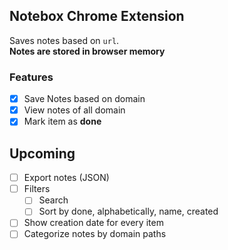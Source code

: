 ## Notebox Chrome Extension
Saves notes based on `url`.  
**Notes are stored in browser memory** 

### Features
- [x] Save Notes based on domain
- [x] View notes of all domain
- [x] Mark item as **done**

## Upcoming
- [ ] Export notes (JSON)
- [ ] Filters 
  - [ ] Search
  - [ ] Sort by done, alphabetically, name, created
- [ ] Show creation date for every item
- [ ] Categorize notes by domain paths